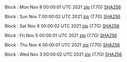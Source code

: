 Block [](https://insight.dash.org/insight/block/): Mon Nov  8 00:00:01 UTC 2021 [zip](https://dash-bootstrap.ams3.digitaloceanspaces.com/mainnet/2021-11-08/bootstrap.dat.zip) (7.7G) [SHA256](https://dash-bootstrap.ams3.digitaloceanspaces.com/mainnet/2021-11-08/sha256.txt)

Block [](https://insight.dash.org/insight/block/): Sun Nov  7 00:00:02 UTC 2021 [zip](https://dash-bootstrap.ams3.digitaloceanspaces.com/mainnet/2021-11-07/bootstrap.dat.zip) (7.7G) [SHA256](https://dash-bootstrap.ams3.digitaloceanspaces.com/mainnet/2021-11-07/sha256.txt)

Block [](https://insight.dash.org/insight/block/): Sat Nov  6 00:00:02 UTC 2021 [zip](https://dash-bootstrap.ams3.digitaloceanspaces.com/mainnet/2021-11-06/bootstrap.dat.zip) (7.7G) [SHA256](https://dash-bootstrap.ams3.digitaloceanspaces.com/mainnet/2021-11-06/sha256.txt)

Block [](https://insight.dash.org/insight/block/): Fri Nov  5 00:00:01 UTC 2021 [zip](https://dash-bootstrap.ams3.digitaloceanspaces.com/mainnet/2021-11-05/bootstrap.dat.zip) (7.7G) [SHA256](https://dash-bootstrap.ams3.digitaloceanspaces.com/mainnet/2021-11-05/sha256.txt)

Block [](https://insight.dash.org/insight/block/): Thu Nov  4 00:00:01 UTC 2021 [zip](https://dash-bootstrap.ams3.digitaloceanspaces.com/mainnet/2021-11-04/bootstrap.dat.zip) (7.7G) [SHA256](https://dash-bootstrap.ams3.digitaloceanspaces.com/mainnet/2021-11-04/sha256.txt)

Block [](https://insight.dash.org/insight/block/): Wed Nov  3 00:00:02 UTC 2021 [zip](https://dash-bootstrap.ams3.digitaloceanspaces.com/mainnet/2021-11-03/bootstrap.dat.zip) (7.7G) [SHA256](https://dash-bootstrap.ams3.digitaloceanspaces.com/mainnet/2021-11-03/sha256.txt)

